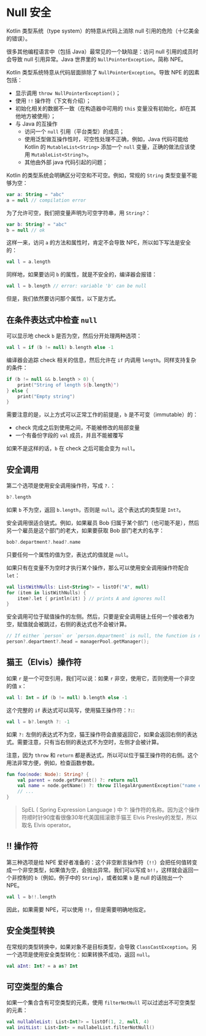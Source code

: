 Null 安全
===

Kotlin 类型系统（type system）的特意从代码上消除 null 引用的危险（十亿美金的错误）。

很多其他编程语言中（包括 Java）最常见的一个缺陷是：访问 null 引用的成员时会导致 null 引用异常。Java 世界里的 `NullPointerException`，简称 NPE。

Kotlin 类型系统特意从代码层面排除了 `NullPointerException`。导致 NPE 的因素包括：

* 显示调用 `throw NullPointerException()`；
* 使用 `!!` 操作符（下文有介绍）；
* 初始化相关的数据不一致（在构造器中可用的 `this` 变量没有初始化，却在其他地方被使用）；
* 与 Java 的互操作
    * 访问一个 `null` 引用（平台类型）的成员；
    * 使用泛型做互操作性时，可空性处理不正确，例如，Java 代码可能给 Kotlin 的 `MutableList<String>` 添加一个 `null` 变量，正确的做法应该使用 `MutableList<String?>`。
    * 其他由外部 java 代码引起的问题；

Kotlin 的类型系统会明确区分可空和不可空。例如，常规的 `String` 类型变量不能够为空：

```kotlin
var a: String = "abc"
a = null // compilation error
```

为了允许可空，我们把变量声明为可空字符串，用 `String?`：

```kotlin
var b: String? = "abc"
b = null // ok
```

这样一来，访问 `a` 的方法和属性时，肯定不会导致 NPE，所以如下写法是安全的：

```kotlin
val l = a.length
```

同样地，如果要访问 `b` 的属性，就是不安全的，编译器会报错：

```kotlin
val l = b.length // error: variable 'b' can be null
```

但是，我们依然要访问那个属性，以下是方式。

在条件表达式中检查 `null`
---

可以显示地 check `b` 是否为空，然后分开处理两种选项：

```kotlin
val l = if (b != null) b.length else -1
```

编译器会追踪 check 相关的信息，然后允许在 `if` 内调用 `length`。同样支持复杂的条件：

```kotlin
if (b != null && b.length > 0) {
    print("String of length ${b.length}")
} else {
    print("Empty string")
}
```

需要注意的是，以上方式可以正常工作的前提是，`b` 是不可变（immutable）的：

* check 完成之后到使用之间，不能被修改的局部变量
* 一个有备份字段的 `val` 成员，并且不能被覆写

如果不是这样的话，`b` 在 check 之后可能会变为 `null`。

安全调用
---

第二个选项是使用安全调用操作符，写成 `?.`：

```kotlin
b?.length
```

如果 `b` 不为空，返回 `b.length`，否则是 `null`。这个表达式的类型是 `Int?`。

安全调用很适合链式。例如，如果雇员 Bob 归属于某个部门（也可能不是），然后另一个雇员是这个部门的老大，如果要获取 Bob 部门老大的名字：

```kotlin
bob?.department?.head?.name
```

只要任何一个属性的值为空，表达式的值就是 `null`。

如果只有在变量不为空时才执行某个操作，那么可以使用安全调用操作符配合 `let`：

```kotlin
val listWithNulls: List<String?> = listOf("A", null)
for (item in listWithNulls) {
    item?.let { println(it) } // prints A and ignores null
}
```

安全调用可位于赋值操作的左侧。然后，只要是安全调用链上任何一个接收者为空，赋值就会被跳过，右侧的表达式也不会被计算。

```kotlin
// If either `person` or `person.department` is null, the function is not called:
person?.department?.head = managerPool.getManager();
```

猫王（Elvis）操作符
---

如果 `r` 是一个可空引用，我们可以说：如果 `r` 非空，使用它，否则使用一个非空的值 `x`：

```kotlin
val l: Int = if (b != null) b.length else -1
```

这个完整的 `if` 表达式可以简写，使用猫王操作符：`?:`:

```kotlin
val l = b?.length ?: -1
```

如果 `?:` 左侧的表达式不为空，猫王操作符会直接返回它，如果会返回右侧的表达式。需要注意，只有当右侧的表达式不为空时，左侧才会被计算。

注意，因为 `throw` 和 `return` 都是表达式，所以可以位于猫王操作符的右侧。这个用法非常方便，例如，检查函数参数。

```kotlin
fun foo(node: Node): String? {
    val parent = node.getParent() ?: return null
    val name = node.getName() ?: throw IllegalArgumentException("name expected")
    // ...
}
```

> SpEL ( Spring Expression Language ) 中 ?: 操作符的名称。因为这个操作符顺时针90度看很像30年代美国摇滚歌手猫王 Elvis Presley的发型，所以取名 Elvis operator。

!! 操作符
---

第三种选项是给 NPE 爱好者准备的：这个非空断言操作符（`!!`）会把任何值转变成一个非空类型，如果值为空，会抛出异常。我们可以写成 `b!!`，这样就会返回一个非控制的 `b`（例如，例子中的 `String`），或者如果 `b` 是 null 的话抛出一个 NPE。

```kotlin
val l = b!!.length
```

因此，如果需要 NPE，可以使用 `!!`，但是需要明确地指定。

安全类型转换
---

在常规的类型转换中，如果对象不是目标类型，会导致 `ClassCastException`。另一个选项是使用安全类型转化：如果转换不成功，返回 `null`。

```kotlin
val aInt: Int? = a as? Int
```

可空类型的集合
---

如果一个集合含有可空类型的元素，使用 `filterNotNull` 可以过滤出不可空类型的元素：

```kotlin
val nullableList: List<Int?> = listOf(1, 2, null, 4)
val initList: List<Int> = nullabelList.filterNotNull()
```
